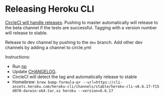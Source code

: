 Releasing Heroku CLI
====================

[CircleCI will handle releases](https://circleci.com/gh/heroku/cli). Pushing to master automatically will release to the beta channel if the tests are successful. Tagging with a version number will release to stable.

Release to dev channel by pushing to the `dev` branch. Add other dev channels by adding a channel to circle.yml

Instructions:

* Run [np](https://github.com/sindresorhus/np)
* Update [CHANGELOG](https://github.com/heroku/cli/blob/master/CHANGELOG).
* CircleCI will detect the tag and automatically release to stable
* Homebrew: `brew bump-formula-pr --url=https://cli-assets.heroku.com/heroku-cli/channels/stable/heroku-cli-v6.6.17-f15
d070-darwin-x64.tar.xz heroku --version=6.6.17`
